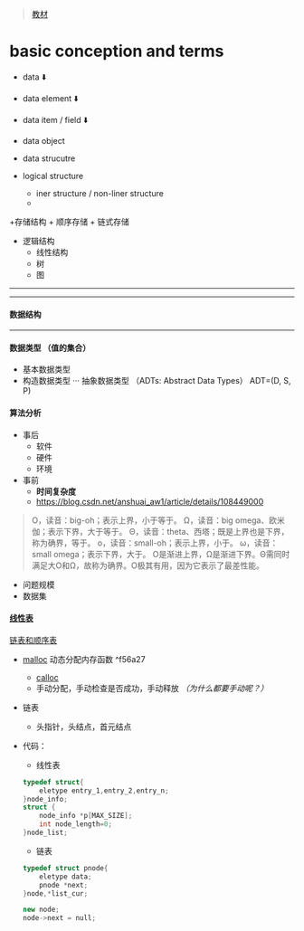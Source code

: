 > [教材](https://www.ryjiaoyu.com/book/details/3489)
# basic conception and terms
+ data ⬇️
+ data element ⬇️
+ data item / field ⬇️
+ data object 
+ data strucutre
	
+ logical structure
	+ iner structure / non-liner structure
	+ 
+存储结构
	+ 顺序存储
	+ 链式存储
+ 逻辑结构
	+ 线性结构
	+ 树
	+ 图


--- 
---

#### 数据结构
---

#### 数据类型 （值的集合）
+ 基本数据类型
+ 构造数据类型
··· 
	抽象数据类型 （ADTs: Abstract Data Types）
	ADT=(D, S, P)


#### 算法分析
+ 事后
	+ 软件
	+ 硬件
	+ 环境
+ 事前
	+ **时间复杂度**
	+ https://blog.csdn.net/anshuai_aw1/article/details/108449000
> 
> Ο，读音：big-oh；表示上界，小于等于。
> Ω，读音：big omega、欧米伽；表示下界，大于等于。
> Θ，读音：theta、西塔；既是上界也是下界，称为确界，等于。
> ο，读音：small-oh；表示上界，小于。
> ω，读音：small omega；表示下界，大于。
> Ο是渐进上界，Ω是渐进下界。Θ需同时满足大Ο和Ω，故称为确界。Ο极其有用，因为它表示了最差性能。


   
   + 问题规模
   + 数据集


#### [线性表](https://blog.csdn.net/qq_35644234/article/details/53172539)
[链表和顺序表](https://blog.csdn.net/qq_15037231/article/details/51816757)
+ [malloc](http://c.biancheng.net/cpp/html/137.html) 动态分配内存函数 ^f56a27
	+ [calloc](http://c.biancheng.net/cpp/html/134.html)
	+ 手动分配，手动检查是否成功，手动释放 _（为什么都要手动呢？）_
+ 链表
	+ 头指针，头结点，首元结点

+ 代码：
	+ 线性表
	```c++
	typedef struct{
		eletype entry_1,entry_2,entry_n;
	}node_info;
	struct {
		node_info *p[MAX_SIZE];
		int node_length=0;
	}node_list;
	
	```
	+ 链表
	```c++
	typedef struct pnode{
		eletype data;
		pnode *next;
	}node,*list_cur;
	
	new node;
	node->next = null;
	
	
	```




